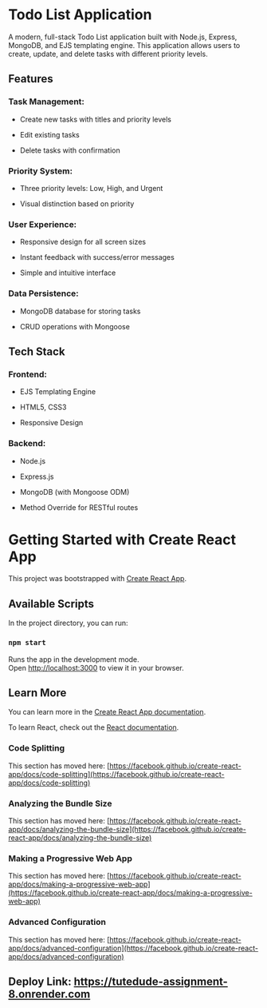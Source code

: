 # Todo List Application

A modern, full-stack Todo List application built with Node.js, Express, MongoDB, and EJS templating engine. This application allows users to create, update, and delete tasks with different priority levels.

## Features
### Task Management:

- Create new tasks with titles and priority levels

- Edit existing tasks

- Delete tasks with confirmation

### Priority System:

- Three priority levels: Low, High, and Urgent

- Visual distinction based on priority

### User Experience:

- Responsive design for all screen sizes

- Instant feedback with success/error messages

- Simple and intuitive interface

### Data Persistence:

- MongoDB database for storing tasks

- CRUD operations with Mongoose

## Tech Stack
### Frontend:

- EJS Templating Engine

- HTML5, CSS3

- Responsive Design

### Backend:

- Node.js

- Express.js

- MongoDB (with Mongoose ODM)

- Method Override for RESTful routes

# Getting Started with Create React App

This project was bootstrapped with [Create React App](https://github.com/facebook/create-react-app).

## Available Scripts

In the project directory, you can run:

### `npm start`

Runs the app in the development mode.\
Open [http://localhost:3000](http://localhost:3000) to view it in your browser.


## Learn More

You can learn more in the [Create React App documentation](https://facebook.github.io/create-react-app/docs/getting-started).

To learn React, check out the [React documentation](https://reactjs.org/).

### Code Splitting

This section has moved here: [https://facebook.github.io/create-react-app/docs/code-splitting](https://facebook.github.io/create-react-app/docs/code-splitting)

### Analyzing the Bundle Size

This section has moved here: [https://facebook.github.io/create-react-app/docs/analyzing-the-bundle-size](https://facebook.github.io/create-react-app/docs/analyzing-the-bundle-size)

### Making a Progressive Web App

This section has moved here: [https://facebook.github.io/create-react-app/docs/making-a-progressive-web-app](https://facebook.github.io/create-react-app/docs/making-a-progressive-web-app)

### Advanced Configuration

This section has moved here: [https://facebook.github.io/create-react-app/docs/advanced-configuration](https://facebook.github.io/create-react-app/docs/advanced-configuration)



## Deploy Link: https://tutedude-assignment-8.onrender.com


